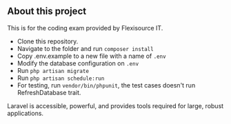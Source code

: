 ## About this project
This is for the coding exam provided by Flexisource IT.

- Clone this repository.
- Navigate to the folder and run `composer install`
- Copy .env.example to a new file with a name of `.env`
- Modify the database configuration on `.env`
- Run `php artisan migrate`
- Run `php artisan schedule:run`
- For testing, run `vendor/bin/phpunit`, the test cases doesn't run RefreshDatabase trait.

Laravel is accessible, powerful, and provides tools required for large, robust applications.
